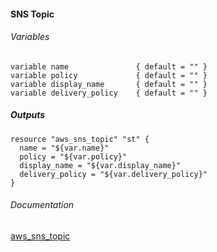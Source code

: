 #### SNS Topic


###### Variables
```
variable name               { default = "" }
variable policy             { default = "" }
variable display_name       { default = "" }
variable delivery_policy    { default = "" }
```

##### Outputs
```
resource "aws_sns_topic" "st" {
  name = "${var.name}"
  policy = "${var.policy}"
  display_name = "${var.display_name}"
  delivery_policy = "${var.delivery_policy}"
}
```

###### Documentation
[aws_sns_topic](https://www.terraform.io/docs/providers/aws/r/sns_topic.html)
